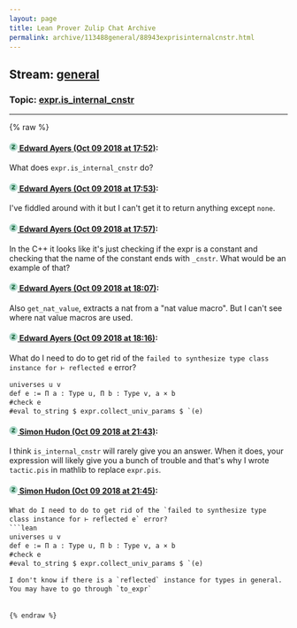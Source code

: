 ```yaml
---
layout: page
title: Lean Prover Zulip Chat Archive 
permalink: archive/113488general/88943exprisinternalcnstr.html
---
```


## Stream: [general](index.html)
### Topic: [expr.is_internal_cnstr](88943exprisinternalcnstr.html)

---


{% raw %}
#### [![Click to go to Zulip](../../assets/img/zulip2.png) Edward Ayers (Oct 09 2018 at 17:52)](https://leanprover.zulipchat.com/#narrow/stream/113488-general/topic/expr.is_internal_cnstr/near/135479383):
What does `expr.is_internal_cnstr` do?

#### [![Click to go to Zulip](../../assets/img/zulip2.png) Edward Ayers (Oct 09 2018 at 17:53)](https://leanprover.zulipchat.com/#narrow/stream/113488-general/topic/expr.is_internal_cnstr/near/135479414):
I've fiddled around with it but I can't get it to return anything except `none`.

#### [![Click to go to Zulip](../../assets/img/zulip2.png) Edward Ayers (Oct 09 2018 at 17:57)](https://leanprover.zulipchat.com/#narrow/stream/113488-general/topic/expr.is_internal_cnstr/near/135479658):
In the C++ it looks like it's just checking if the expr is a constant and checking that the name of the constant ends with `_cnstr`. What would be an example of that?

#### [![Click to go to Zulip](../../assets/img/zulip2.png) Edward Ayers (Oct 09 2018 at 18:07)](https://leanprover.zulipchat.com/#narrow/stream/113488-general/topic/expr.is_internal_cnstr/near/135480278):
Also `get_nat_value`, extracts a nat from a "nat value macro". But I can't see where nat value macros are used.

#### [![Click to go to Zulip](../../assets/img/zulip2.png) Edward Ayers (Oct 09 2018 at 18:16)](https://leanprover.zulipchat.com/#narrow/stream/113488-general/topic/expr.is_internal_cnstr/near/135480811):
What do I need to do to get rid of the `failed to synthesize type class instance for ⊢ reflected e` error?
```lean
universes u v
def e := Π a : Type u, Π b : Type v, a × b
#check e
#eval to_string $ expr.collect_univ_params $ `(e)
```

#### [![Click to go to Zulip](../../assets/img/zulip2.png) Simon Hudon (Oct 09 2018 at 21:43)](https://leanprover.zulipchat.com/#narrow/stream/113488-general/topic/expr.is_internal_cnstr/near/135493468):
I think `is_internal_cnstr` will rarely give you an answer. When it does, your expression will likely give you a bunch of trouble and that's why I wrote `tactic.pis` in mathlib to replace `expr.pis`.

#### [![Click to go to Zulip](../../assets/img/zulip2.png) Simon Hudon (Oct 09 2018 at 21:45)](https://leanprover.zulipchat.com/#narrow/stream/113488-general/topic/expr.is_internal_cnstr/near/135493562):
```quote
What do I need to do to get rid of the `failed to synthesize type class instance for ⊢ reflected e` error?
```lean
universes u v
def e := Π a : Type u, Π b : Type v, a × b
#check e
#eval to_string $ expr.collect_univ_params $ `(e)
```
```
I don't know if there is a `reflected` instance for types in general. You may have to go through `to_expr`


{% endraw %}

